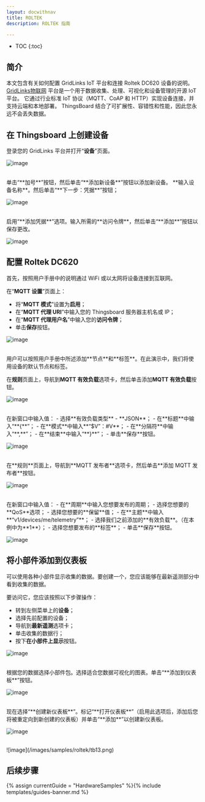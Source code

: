 ```yaml
---
layout: docwithnav
title: ROLTEK
description: ROLTEK 指南

---
```


* TOC
{:toc}

## 简介

本文包含有关如何配置 GridLinks IoT 平台和连接 Roltek DC620 设备的说明。
[GridLinks物联网](https://thingsboard.io/) 平台是一个用于数据收集、处理、可视化和设备管理的开源 IoT 平台。
它通过行业标准 IoT 协议（MQTT、CoAP 和 HTTP）实现设备连接，并支持云端和本地部署。
ThingsBoard 结合了可扩展性、容错性和性能，因此您永远不会丢失数据。

## 在 Thingsboard 上创建设备

登录您的 GridLinks 平台并打开“**设备**”页面。

![image](/images/samples/roltek/tb1.png)

<br>
单击“**加号**”按钮，然后单击“**添加新设备**”按钮以添加新设备。
**输入设备名称**。然后单击“**下一步：凭据**”按钮；

![image](/images/samples/roltek/tb3.png)

<br>
启用“**添加凭据**”选项。输入所需的**访问令牌**，然后单击“**添加**”按钮以保存更改。

![image](/images/samples/roltek/tb4.png)

## 配置 Roltek DC620

首先，按照用户手册中的说明通过 WiFi 或以太网将设备连接到互联网。

在“**MQTT 设置**”页面上：
- 将“**MQTT 模式**”设置为**启用**；
- 在“**MQTT 代理 URI**”中输入您的 Thingsboard 服务器主机名或 IP；
- 在“**MQTT 代理用户名**”中输入您的**访问令牌**；
- 单击**保存**按钮。

![image](/images/samples/roltek/tb5.png)

<br>
用户可以按照用户手册中所述添加**节点**和**标签**。在此演示中，我们将使用设备的默认节点和标签。

在**规则**页面上，导航到**MQTT 有效负载**选项卡，然后单击添加**MQTT 有效负载**按钮。

![image](/images/samples/roltek/tb6.png)

<br>
在新窗口中输入值：
- 选择**有效负载类型** - **JSON**；
- 在**标题**中输入“**{**”；
- 在**模式**中输入**“$V”：#V**；
- 在**分隔符**中输入“**,**”；
- 在**结束**中输入“**}**”；
- 单击**保存**按钮。

![image](/images/samples/roltek/tb7.png)

<br>
在**规则**页面上，导航到**MQTT 发布者**选项卡，然后单击**添加 MQTT 发布者**按钮。

![image](/images/samples/roltek/tb8.png)

<br>
在新窗口中输入值：
- 在**周期**中输入您想要发布的周期；
- 选择您想要的**QoS**选项；
- 选择您想要的**保留**值；
- 在**主题**中输入**“v1/devices/me/telemetry”**；
- 选择我们之前添加的**有效负载**。（在本例中为**1**）；
- 选择您想要发布的**标签**；
- 单击**保存**按钮。

![image](/images/samples/roltek/tb9.png)

## 将小部件添加到仪表板

可以使用各种小部件显示收集的数据。要创建一个，您应该能够在最新遥测部分中看到收集的数据。

要访问它，您应该按照以下步骤操作：
- 转到左侧菜单上的**设备**；
- 选择先前配置的设备；
- 导航到**最新遥测**选项卡；
- 单击收集的数据行；
- 按下**在小部件上显示**按钮。

![image](/images/samples/roltek/tb10.png)

<br>
根据您的数据选择小部件包。选择适合您数据可视化的图表。单击“**添加到仪表板**”按钮。

![image](/images/samples/roltek/tb11.png)

<br>
现在选择“**创建新仪表板**”。标记“**打开仪表板**”（启用此选项后，添加后您将被重定向到新创建的仪表板）并单击“**添加**”以创建新仪表板。

![image](/images/samples/roltek/tb12.png)

<br>
![image](/images/samples/roltek/tb13.png)

## 后续步骤

{% assign currentGuide = "HardwareSamples" %}{% include templates/guides-banner.md %}
